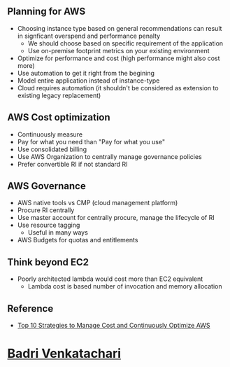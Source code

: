 ## Planning for AWS

* Choosing instance type based on general recommendations can result in signficant overspend and performance penalty
  * We should choose based on specific requirement of the application
  * Use on-premise footprint metrics on your existing environment
* Optimize for performance and cost (high performance might also cost more)
* Use automation to get it right from the begining
* Model entire application instead of instance-type
* Cloud requires automation (it shouldn't be considered as extension to existing legacy replacement)

## AWS Cost optimization

* Continuously measure
* Pay for what you need than "Pay for what you use"
* Use consolidated billing
* Use AWS Organization to centrally manage governance policies
* Prefer convertible RI if not standard RI

## AWS Governance

* AWS native tools vs CMP (cloud management platform)
* Procure RI centrally
* Use master account for centrally procure, manage the lifecycle of RI
* Use resource tagging
  * Useful in many ways
* AWS Budgets for quotas and entitlements

## Think beyond EC2

* Poorly architected lambda would cost more than EC2 equivalent
  * Lambda cost is based number of invocation and memory allocation

## Reference
* [Top 10 Strategies to Manage Cost and Continuously Optimize AWS](https://pages.hypergrid.com/hubfs/EBOOK-10%20Strategies%20to%20Continuously%20Optimize%20AWS.pdf)  
# [Badri Venkatachari](https://www.youtube.com/watch?v=p9dnG663n9Q)
